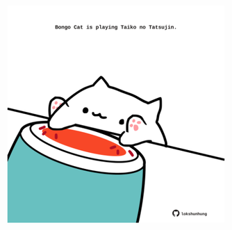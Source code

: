 <!-- built at 10/07/2024, 15:00:47 UTC -->
<p align="center">
  <img width="500" height="500" src="./ReadmeImage.svg">
</p>
